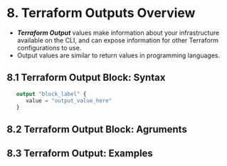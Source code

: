 # 8. Terraform Outputs Overview

  - <i><b>Terraform Output</i></b> values make information about your infrastructure available on the CLI, and can expose information for other Terraform configurations to use.
  - Output values are similar to return values in programming languages.


  ## 8.1 Terraform Output Block: Syntax
  ```terraform   
     output "block_label" {
        value = "output_value_here"
     }
   ```
  ## 8.2 Terraform Output Block: Agruments
  
  
  ## 8.3 Terraform Output: Examples  
   
